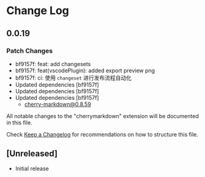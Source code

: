 # Change Log

## 0.0.19

### Patch Changes

- bf9157f: feat: add changesets
- bf9157f: feat(vscodePlugin): added export preview png
- bf9157f: ci: 使用 `changeset` 进行发布流程自动化
- Updated dependencies [bf9157f]
- Updated dependencies [bf9157f]
- Updated dependencies [bf9157f]
  - cherry-markdown@0.8.59

All notable changes to the "cherrymarkdown" extension will be documented in this file.

Check [Keep a Changelog](http://keepachangelog.com/) for recommendations on how to structure this file.

## [Unreleased]

- Initial release
